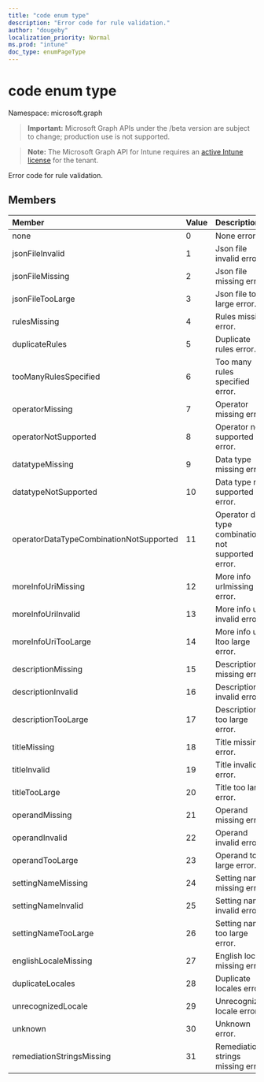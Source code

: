 ```yaml
---
title: "code enum type"
description: "Error code for rule validation."
author: "dougeby"
localization_priority: Normal
ms.prod: "intune"
doc_type: enumPageType
---
```


# code enum type

Namespace: microsoft.graph

> **Important:** Microsoft Graph APIs under the /beta version are subject to change; production use is not supported.

> **Note:** The Microsoft Graph API for Intune requires an [active Intune license](https://go.microsoft.com/fwlink/?linkid=839381) for the tenant.

Error code for rule validation.

## Members
|Member|Value|Description|
|:---|:---|:---|
|none|0|None error.|
|jsonFileInvalid|1|Json file invalid error.|
|jsonFileMissing|2|Json file missing error.|
|jsonFileTooLarge|3|Json file too large error.|
|rulesMissing|4|Rules missing error.|
|duplicateRules|5|Duplicate rules error.|
|tooManyRulesSpecified|6|Too many rules specified error.|
|operatorMissing|7|Operator missing error.|
|operatorNotSupported|8|Operator not supported error.|
|datatypeMissing|9|Data type missing error.|
|datatypeNotSupported|10|Data type not supported error.|
|operatorDataTypeCombinationNotSupported|11|Operator data type combination not supported error.|
|moreInfoUriMissing|12|More info urlmissing error.|
|moreInfoUriInvalid|13|More info url invalid error.|
|moreInfoUriTooLarge|14|More info ur ltoo large error.|
|descriptionMissing|15|Description missing error.|
|descriptionInvalid|16|Description invalid error.|
|descriptionTooLarge|17|Description too large error.|
|titleMissing|18|Title missing error.|
|titleInvalid|19|Title invalid error.|
|titleTooLarge|20|Title too large error.|
|operandMissing|21|Operand missing error.|
|operandInvalid|22|Operand invalid error.|
|operandTooLarge|23|Operand too large error.|
|settingNameMissing|24|Setting name missing error.|
|settingNameInvalid|25|Setting name invalid error.|
|settingNameTooLarge|26|Setting name too large error.|
|englishLocaleMissing|27|English locale missing error.|
|duplicateLocales|28|Duplicate locales error.|
|unrecognizedLocale|29|Unrecognized locale error.|
|unknown|30|Unknown error.|
|remediationStringsMissing|31|Remediation strings missing error.|




